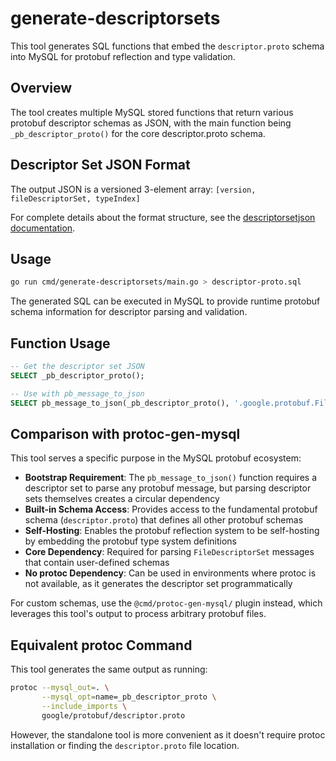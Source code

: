 # generate-descriptorsets

This tool generates SQL functions that embed the `descriptor.proto` schema into MySQL for protobuf reflection and type validation.

## Overview

The tool creates multiple MySQL stored functions that return various protobuf descriptor schemas as JSON, with the main function being `_pb_descriptor_proto()` for the core descriptor.proto schema.

## Descriptor Set JSON Format

The output JSON is a versioned 3-element array: `[version, fileDescriptorSet, typeIndex]`

For complete details about the format structure, see the [descriptorsetjson documentation](../../internal/descriptorsetjson/README.md).

## Usage

```bash
go run cmd/generate-descriptorsets/main.go > descriptor-proto.sql
```

The generated SQL can be executed in MySQL to provide runtime protobuf schema information for descriptor parsing and validation.

## Function Usage

```sql
-- Get the descriptor set JSON
SELECT _pb_descriptor_proto();

-- Use with pb_message_to_json
SELECT pb_message_to_json(_pb_descriptor_proto(), '.google.protobuf.FileDescriptorProto', some_message);
```

## Comparison with protoc-gen-mysql

This tool serves a specific purpose in the MySQL protobuf ecosystem:

- **Bootstrap Requirement**: The `pb_message_to_json()` function requires a descriptor set to parse any protobuf message, but parsing descriptor sets themselves creates a circular dependency
- **Built-in Schema Access**: Provides access to the fundamental protobuf schema (`descriptor.proto`) that defines all other protobuf schemas
- **Self-Hosting**: Enables the protobuf reflection system to be self-hosting by embedding the protobuf type system definitions
- **Core Dependency**: Required for parsing `FileDescriptorSet` messages that contain user-defined schemas
- **No protoc Dependency**: Can be used in environments where protoc is not available, as it generates the descriptor set programmatically

For custom schemas, use the `@cmd/protoc-gen-mysql/` plugin instead, which leverages this tool's output to process arbitrary protobuf files.

## Equivalent protoc Command

This tool generates the same output as running:

```bash
protoc --mysql_out=. \
       --mysql_opt=name=_pb_descriptor_proto \
       --include_imports \
       google/protobuf/descriptor.proto
```

However, the standalone tool is more convenient as it doesn't require protoc installation or finding the `descriptor.proto` file location.